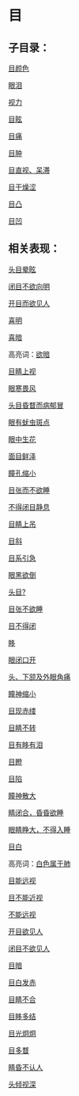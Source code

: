 # 目

## 子目录：
[目颜色](https://www.gmzyjc.com/read/biaoxian/cat_目颜色.md)
[眼泪](https://www.gmzyjc.com/read/biaoxian/cat_眼泪.md)
[视力](https://www.gmzyjc.com/read/biaoxian/cat_视力.md)
[目眩](https://www.gmzyjc.com/read/biaoxian/cat_目眩.md)
[目痛](https://www.gmzyjc.com/read/biaoxian/cat_目痛.md)
[目肿](https://www.gmzyjc.com/read/biaoxian/cat_目肿.md)
[目直视、呆滞](https://www.gmzyjc.com/read/biaoxian/cat_目直视、呆滞.md)
[目干燥涩](https://www.gmzyjc.com/read/biaoxian/cat_目干燥涩.md)
[目凸](https://www.gmzyjc.com/read/biaoxian/cat_目凸.md)
[目凹](https://www.gmzyjc.com/read/biaoxian/cat_目凹.md)
## 相关表现：

[头目晕眩](https://zuoye.gmzyh.com/search?key=头目晕眩)
[闭目不欲向明](https://zuoye.gmzyh.com/search?key=闭目不欲向明)
[开目而欲见人](https://zuoye.gmzyh.com/search?key=开目而欲见人)
[喜明](https://zuoye.gmzyh.com/search?key=喜明)
[喜暗](https://zuoye.gmzyh.com/search?key=喜暗)
高亮词：[欲暗](https://zuoye.gmzyh.com/search?key=欲暗)  
[目睛上视](https://zuoye.gmzyh.com/search?key=目睛上视)
[眼寒畏风](https://zuoye.gmzyh.com/search?key=眼寒畏风)
[头目昏瞀而病郁冒](https://zuoye.gmzyh.com/search?key=头目昏瞀而病郁冒)
[眼有蚘虫斑点](https://zuoye.gmzyh.com/search?key=眼有蚘虫斑点)
[眼中生花](https://zuoye.gmzyh.com/search?key=眼中生花)
[面目鲜泽](https://zuoye.gmzyh.com/search?key=面目鲜泽)
[瞳孔缩小](https://zuoye.gmzyh.com/search?key=瞳孔缩小)
[目张而不欲睡](https://zuoye.gmzyh.com/search?key=目张而不欲睡)
[不得闭目静息](https://zuoye.gmzyh.com/search?key=不得闭目静息)
[目睛上吊](https://zuoye.gmzyh.com/search?key=目睛上吊)
[目斜](https://zuoye.gmzyh.com/search?key=目斜)
[目系引急](https://zuoye.gmzyh.com/search?key=目系引急)
[眼黑欲倒](https://zuoye.gmzyh.com/search?key=眼黑欲倒)
[头目?](https://zuoye.gmzyh.com/search?key=头目?)
[目张不欲睡](https://zuoye.gmzyh.com/search?key=目张不欲睡)
[目不得闭](https://zuoye.gmzyh.com/search?key=目不得闭)
[眵](https://zuoye.gmzyh.com/search?key=眵)
[眼闭口开](https://zuoye.gmzyh.com/search?key=眼闭口开)
[头、下颔及外眼角痛](https://zuoye.gmzyh.com/search?key=头、下颔及外眼角痛)
[瞳神缩小](https://zuoye.gmzyh.com/search?key=瞳神缩小)
[目现赤缕](https://zuoye.gmzyh.com/search?key=目现赤缕)
[目睛不转](https://zuoye.gmzyh.com/search?key=目睛不转)
[目有眵有泪](https://zuoye.gmzyh.com/search?key=目有眵有泪)
[目瞪](https://zuoye.gmzyh.com/search?key=目瞪)
[目陷](https://zuoye.gmzyh.com/search?key=目陷)
[瞳神散大](https://zuoye.gmzyh.com/search?key=瞳神散大)
[睛闭合，昏昏欲睡](https://zuoye.gmzyh.com/search?key=睛闭合，昏昏欲睡)
[眼睛睁大，不得入睡](https://zuoye.gmzyh.com/search?key=眼睛睁大，不得入睡)
[目白](https://zuoye.gmzyh.com/search?key=目白)
高亮词：[白色属于肺](https://zuoye.gmzyh.com/search?key=白色属于肺)  
[目能远视](https://zuoye.gmzyh.com/search?key=目能远视)
[目不能近视	](https://zuoye.gmzyh.com/search?key=目不能近视	)
[不能远视](https://zuoye.gmzyh.com/search?key=不能远视)
[开目欲见人](https://zuoye.gmzyh.com/search?key=开目欲见人)
[闭目不欲见人](https://zuoye.gmzyh.com/search?key=闭目不欲见人)
[目暗](https://zuoye.gmzyh.com/search?key=目暗)
[目白发赤](https://zuoye.gmzyh.com/search?key=目白发赤)
[目睛不合](https://zuoye.gmzyh.com/search?key=目睛不合)
[目眵多结](https://zuoye.gmzyh.com/search?key=目眵多结)
[目光炯炯](https://zuoye.gmzyh.com/search?key=目光炯炯)
[目多瞀](https://zuoye.gmzyh.com/search?key=目多瞀)
[睛昏不认人](https://zuoye.gmzyh.com/search?key=睛昏不认人)
[头倾视深](https://zuoye.gmzyh.com/search?key=头倾视深)